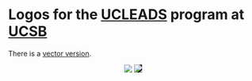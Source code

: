 # Logos for the [UCLEADS][] program at [UCSB][]

  [ucleads]: http://education.cnsi.ucsb.edu/ucleads/
  [ucsb]: http://ucsb.edu/

There is a [vector version][].

  [vector version]: https://raw.github.com/ariofrio/ucleads-ucsb-logo/gh-pages/ucleads-ucsb-logo.svg

<div style="text-align: center;">
  <img src="https://raw.github.com/ariofrio/ucleads-ucsb-logo/gh-pages/ucleads-ucsb-logo-blue.png">
  <img src="https://raw.github.com/ariofrio/ucleads-ucsb-logo/gh-pages/ucleads-ucsb-logo-white.png" style="background: black;">
</div>

